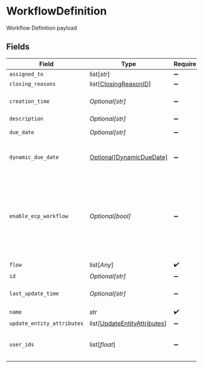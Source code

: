 # WorkflowDefinition

Workflow Definition payload


## Fields

| Field                                                                                             | Type                                                                                              | Required                                                                                          | Description                                                                                       | Example                                                                                           |
| ------------------------------------------------------------------------------------------------- | ------------------------------------------------------------------------------------------------- | ------------------------------------------------------------------------------------------------- | ------------------------------------------------------------------------------------------------- | ------------------------------------------------------------------------------------------------- |
| `assigned_to`                                                                                     | list[*str*]                                                                                       | :heavy_minus_sign:                                                                                | N/A                                                                                               |                                                                                                   |
| `closing_reasons`                                                                                 | list[[ClosingReasonID](../../models/shared/closingreasonid.md)]                                   | :heavy_minus_sign:                                                                                | N/A                                                                                               |                                                                                                   |
| `creation_time`                                                                                   | *Optional[str]*                                                                                   | :heavy_minus_sign:                                                                                | ISO String Date & Time                                                                            | 2021-04-27T12:01:13.000Z                                                                          |
| `description`                                                                                     | *Optional[str]*                                                                                   | :heavy_minus_sign:                                                                                | N/A                                                                                               |                                                                                                   |
| `due_date`                                                                                        | *Optional[str]*                                                                                   | :heavy_minus_sign:                                                                                | N/A                                                                                               | 2021-04-27T12:00:00.000Z                                                                          |
| `dynamic_due_date`                                                                                | [Optional[DynamicDueDate]](../../models/shared/dynamicduedate.md)                                 | :heavy_minus_sign:                                                                                | set a Duedate for a step then a specific                                                          |                                                                                                   |
| `enable_ecp_workflow`                                                                             | *Optional[bool]*                                                                                  | :heavy_minus_sign:                                                                                | Indicates whether this workflow is available for End Customer Portal or not. By default it's not. |                                                                                                   |
| `flow`                                                                                            | list[*Any*]                                                                                       | :heavy_check_mark:                                                                                | N/A                                                                                               |                                                                                                   |
| `id`                                                                                              | *Optional[str]*                                                                                   | :heavy_minus_sign:                                                                                | N/A                                                                                               |                                                                                                   |
| `last_update_time`                                                                                | *Optional[str]*                                                                                   | :heavy_minus_sign:                                                                                | ISO String Date & Time                                                                            | 2021-04-27T12:01:13.000Z                                                                          |
| `name`                                                                                            | *str*                                                                                             | :heavy_check_mark:                                                                                | N/A                                                                                               |                                                                                                   |
| `update_entity_attributes`                                                                        | list[[UpdateEntityAttributes](../../models/shared/updateentityattributes.md)]                     | :heavy_minus_sign:                                                                                | N/A                                                                                               |                                                                                                   |
| `user_ids`                                                                                        | list[*float*]                                                                                     | :heavy_minus_sign:                                                                                | This field is deprecated. Please use assignedTo                                                   |                                                                                                   |